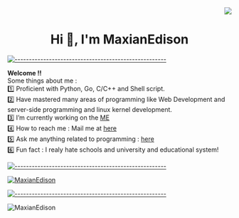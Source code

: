 <div align="right"><img src="https://komarev.com/ghpvc/?username=MaxianEdison&color=orange"/></div>
<h1 align="center">Hi 👋, I'm MaxianEdison</h1>

[![-----------------------------------------------------](
https://raw.githubusercontent.com/andreasbm/readme/master/assets/lines/aqua.png)](https://github.com/BaseMax?tab=repositories)

<b>Welcome !! </b><br/>
Some things about me :<br/>
:one: Proficient with Python, Go, C/C++ and Shell script.<br/> 
:two: Have mastered many areas of programming like Web Development and server-side programming and linux kernel development.<br/>
:three: I’m currently working on the <a href="https://github.com/MaxianEdison">ME</a><br/> 
:four: How to reach me : Mail me at <a href="mailto:maximilianedison@gmail.com">here</a><br/>
:five: Ask me anything related to programming : <a href="mailto:maximilianedison@gmail.com">here</a><br/> 
:six: Fun fact : I realy hate schools and university and educational system!

[![-----------------------------------------------------](
https://raw.githubusercontent.com/andreasbm/readme/master/assets/lines/aqua.png)](https://github.com/BaseMax?tab=repositories)

<a href="https://github.com/MaxianEdison?tab=repositories"><img src="https://github-profile-trophy.vercel.app/?username=MaxianEdison&column=8&margin-w=15&margin-h=15" alt="MaxianEdison"></a>

[![-----------------------------------------------------](
https://raw.githubusercontent.com/andreasbm/readme/master/assets/lines/aqua.png)](https://github.com/BaseMax?tab=repositories)

<img align="center" src="https://github-readme-stats.vercel.app/api?username=MaxianEdison&show_icons=true&locale=en" alt="MaxianEdison">
